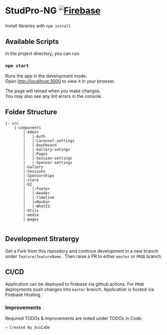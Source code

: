 #  StudPro-NG  [![Firebase](https://github.com/SuiCxDe007/studpro-ng/actions/workflows/firebase.workflow.yml/badge.svg?branch=prod)](https://github.com/SuiCxDe007/studpro-ng/actions/workflows/firebase.workflow.yml)
###
Install libraries with `npm install`
## Available Scripts

In the project directory, you can run:

### `npm start`

Runs the app in the development mode.\
Open [http://localhost:3000](http://localhost:3000) to view it in your browser.

The page will reload when you make changes.\
You may also see any lint errors in the console.


## Folder Structure
```
|- src 
    |-components
        |-Admin
        |   |-Auth
        |   |-Carousel-settings
        |   |-Dashboard
        |   |-Gallery-setings
        |   |-Pages
        |   |-Session-settings
        |   |-Sponsor-settings
        |-Gallery
        |-Sessions
        |-Sponsorships
        |-store
        |-UI
        |   |-Footer
        |   |-Header
        |   |-Timeline
        |   |=Navbar
        |   |-WhatIS
        |-Utils
        |-media
        |-pages
        
```

## Development Stratergy

Get a Fork from this repository and continue development in a new branch under `feature/featureName` . Then raise a PR to either `master` or `PROD` branch. 

## CI/CD

Application can be deployed to firebase via github actions. For `PROD` deployments push changes into `master` branch. 
Application is hosted via Firebase Hosting.



### Improvements


Required TODOs & improvements are noted under TODOs in Code. 

`~ Created By SuiCxDe`
